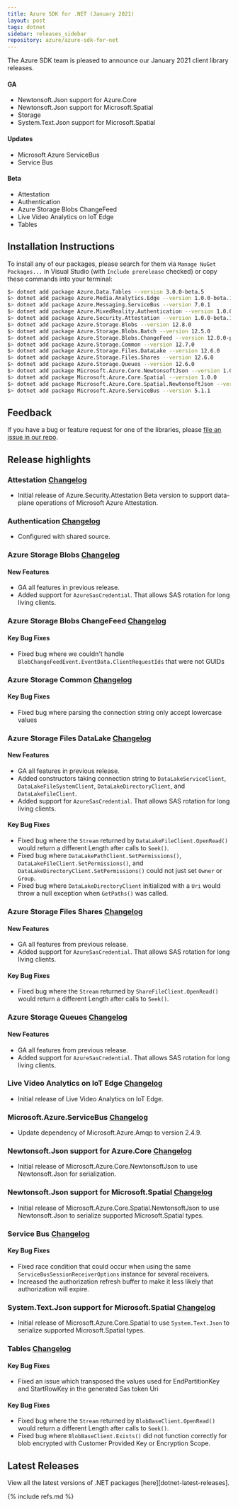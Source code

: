 ```yaml
---
title: Azure SDK for .NET (January 2021)
layout: post
tags: dotnet
sidebar: releases_sidebar
repository: azure/azure-sdk-for-net
---
```


The Azure SDK team is pleased to announce our January 2021 client library releases.

#### GA

- Newtonsoft.Json support for Azure.Core
- Newtonsoft.Json support for Microsoft.Spatial
- Storage
- System.Text.Json support for Microsoft.Spatial

#### Updates

- Microsoft Azure ServiceBus
- Service Bus

#### Beta

- Attestation
- Authentication
- Azure Storage Blobs ChangeFeed
- Live Video Analytics on IoT Edge
- Tables


## Installation Instructions

To install any of our packages, please search for them via `Manage NuGet Packages...` in Visual Studio (with `Include prerelease` checked) or copy these commands into your terminal:

```bash
$> dotnet add package Azure.Data.Tables --version 3.0.0-beta.5
$> dotnet add package Azure.Media.Analytics.Edge --version 1.0.0-beta.1
$> dotnet add package Azure.Messaging.ServiceBus --version 7.0.1
$> dotnet add package Azure.MixedReality.Authentication --version 1.0.0-preview.2
$> dotnet add package Azure.Security.Attestation --version 1.0.0-beta.1
$> dotnet add package Azure.Storage.Blobs --version 12.8.0
$> dotnet add package Azure.Storage.Blobs.Batch --version 12.5.0
$> dotnet add package Azure.Storage.Blobs.ChangeFeed --version 12.0.0-preview.8
$> dotnet add package Azure.Storage.Common --version 12.7.0
$> dotnet add package Azure.Storage.Files.DataLake --version 12.6.0
$> dotnet add package Azure.Storage.Files.Shares --version 12.6.0
$> dotnet add package Azure.Storage.Queues --version 12.6.0
$> dotnet add package Microsoft.Azure.Core.NewtonsoftJson --version 1.0.0
$> dotnet add package Microsoft.Azure.Core.Spatial --version 1.0.0
$> dotnet add package Microsoft.Azure.Core.Spatial.NewtonsoftJson --version 1.0.0
$> dotnet add package Microsoft.Azure.ServiceBus --version 5.1.1
```

## Feedback

If you have a bug or feature request for one of the libraries, please [file an issue in our repo](https://github.com/Azure/azure-sdk-for-net/issues/new/choose).

## Release highlights

### Attestation [Changelog](https://github.com/Azure/azure-sdk-for-net/blob/main/sdk/attestation/Azure.Security.Attestation/CHANGELOG.md)

- Initial release of Azure.Security.Attestation Beta version to support data-plane operations of Microsoft Azure Attestation.

### Authentication [Changelog](https://github.com/Azure/azure-sdk-for-net/blob/main/sdk/mixedreality/Azure.MixedReality.Authentication/CHANGELOG.md#100-preview2-2021-01-12)

- Configured with shared source.

### Azure Storage Blobs [Changelog](https://github.com/Azure/azure-sdk-for-net/blob/main/sdk/storage/Azure.Storage.Blobs/CHANGELOG.md)

#### New Features
- GA all features in previous release.
- Added support for `AzureSasCredential`. That allows SAS rotation for long living clients.

### Azure Storage Blobs ChangeFeed [Changelog](https://github.com/Azure/azure-sdk-for-net/blob/main/sdk/storage/Azure.Storage.Blobs.ChangeFeed/CHANGELOG.md)

#### Key Bug Fixes
- Fixed bug where we couldn't handle `BlobChangeFeedEvent.EventData.ClientRequestIds` that were not GUIDs

### Azure Storage Common [Changelog](https://github.com/Azure/azure-sdk-for-net/blob/main/sdk/storage/Azure.Storage.Common/CHANGELOG.md)

#### Key Bug Fixes
- Fixed bug where parsing the connection string only accept lowercase values

### Azure Storage Files DataLake [Changelog](https://github.com/Azure/azure-sdk-for-net/blob/main/sdk/storage/Azure.Storage.Files.DataLake/CHANGELOG.md)

#### New Features
- GA all features in previous release.
- Added constructors taking connection string to `DataLakeServiceClient`, `DataLakeFileSystemClient`, `DataLakeDirectoryClient`, and `DataLakeFileClient`.
- Added support for `AzureSasCredential`. That allows SAS rotation for long living clients.

#### Key Bug Fixes
- Fixed bug where the `Stream` returned by `DataLakeFileClient.OpenRead()` would return a different Length after calls to `Seek()`.
- Fixed bug where `DataLakePathClient.SetPermissions()`, `DataLakeFileClient.SetPermissions()`, and `DataLakeDirectoryClient.SetPermissions()` could not just set `Owner` or `Group`.
- Fixed bug where `DataLakeDirectoryClient` initialized with a `Uri` would throw a null exception when `GetPaths()` was called.

### Azure Storage Files Shares [Changelog](https://github.com/Azure/azure-sdk-for-net/blob/main/sdk/storage/Azure.Storage.Files.Shares/CHANGELOG.md)

#### New Features
- GA all features from previous release.
- Added support for `AzureSasCredential`. That allows SAS rotation for long living clients.

#### Key Bug Fixes
- Fixed bug where the `Stream` returned by `ShareFileClient.OpenRead()` would return a different Length after calls to `Seek()`.

### Azure Storage Queues [Changelog](https://github.com/Azure/azure-sdk-for-net/blob/main/sdk/storage/Azure.Storage.Queues/CHANGELOG.md)

#### New Features
- GA all features from previous release.
- Added support for `AzureSasCredential`. That allows SAS rotation for long living clients.


### Live Video Analytics on IoT Edge [Changelog](https://github.com/Azure/azure-sdk-for-net/blob/Azure.Media.Analytics.Edge_1.0.0-beta.1/sdk/mediaservices/Azure.Media.Analytics.Edge/CHANGELOG.md#100-beta1-2020-12-11)

- Initial release of Live Video Analytics on IoT Edge.

### Microsoft.Azure.ServiceBus [Changelog](https://github.com/Azure/azure-sdk-for-net/blob/main/sdk/servicebus/Microsoft.Azure.ServiceBus/CHANGELOG.md#511-2021-01-12)

- Update dependency of Microsoft.Azure.Amqp to version 2.4.9.

### Newtonsoft.Json support for Azure.Core [Changelog](https://github.com/Azure/azure-sdk-for-net/blob/Microsoft.Azure.Core.NewtonsoftJson_1.0.0/sdk/core/Microsoft.Azure.Core.NewtonsoftJson/CHANGELOG.md)

- Initial release of Microsoft.Azure.Core.NewtonsoftJson to use Newtonsoft.Json for serialization.

### Newtonsoft.Json support for Microsoft.Spatial [Changelog](https://github.com/Azure/azure-sdk-for-net/blob/Microsoft.Azure.Core.Spatial.NewtonsoftJson_1.0.0/sdk/core/Microsoft.Azure.Core.Spatial.NewtonsoftJson/CHANGELOG.md)

- Initial release of Microsoft.Azure.Core.Spatial.NewtonsoftJson to use Newtonsoft.Json to serialize supported Microsoft.Spatial types.

### Service Bus [Changelog](https://github.com/Azure/azure-sdk-for-net/blob/main/sdk/servicebus/Azure.Messaging.ServiceBus/CHANGELOG.md#701-2021-01-12)

#### Key Bug Fixes
- Fixed race condition that could occur when using the same `ServiceBusSessionReceiverOptions` instance
for several receivers.
- Increased the authorization refresh buffer to make it less likely that authorization will expire.

### System.Text.Json support for Microsoft.Spatial [Changelog](https://github.com/Azure/azure-sdk-for-net/blob/Microsoft.Azure.Core.Spatial_1.0.0/sdk/core/Microsoft.Azure.Core.Spatial/CHANGELOG.md)

- Initial release of Microsoft.Azure.Core.Spatial to use `System.Text.Json` to serialize supported Microsoft.Spatial types.

### Tables [Changelog](https://github.com/Azure/azure-sdk-for-net/blob/main/sdk/tables/Azure.Data.Tables/CHANGELOG.md#300-beta5-2021-01-12)

#### Key Bug Fixes
- Fixed an issue which transposed the values used for EndPartitionKey and StartRowKey in the generated Sas token Uri

#### Key Bug Fixes
- Fixed bug where the `Stream` returned by `BlobBaseClient.OpenRead()` would return a different Length after calls to `Seek()`.
- Fixed bug where `BlobBaseClient.Exists()` did not function correctly for blob encrypted with Customer Provided Key or Encryption Scope.

## Latest Releases

View all the latest versions of .NET packages [here][dotnet-latest-releases].

{% include refs.md %}
